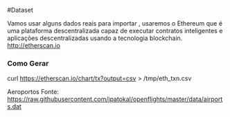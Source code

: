 #Dataset

Vamos usar alguns dados reais para importar , usaremos o Ethereum que é uma plataforma descentralizada capaz de executar contratos inteligentes e aplicações descentralizadas usando a tecnologia blockchain. http://etherscan.io

### Como Gerar
curl https://etherscan.io/chart/tx?output=csv > /tmp/eth_txn.csv


Aeroportos
Fonte:
https://raw.githubusercontent.com/jpatokal/openflights/master/data/airports.dat

